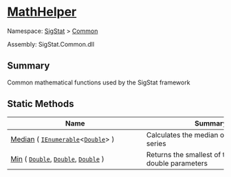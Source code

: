 # [MathHelper](./MathHelper.md)

Namespace: [SigStat]() > [Common](./README.md)

Assembly: SigStat.Common.dll

## Summary
Common mathematical functions used by the SigStat framework

## Static Methods

| Name | Summary | 
| --- | --- | 
| [Median](./Methods/MathHelper-100663401.md) ( [`IEnumerable`](https://docs.microsoft.com/en-us/dotnet/api/System.Collections.Generic.IEnumerable-1)\<[`Double`](https://docs.microsoft.com/en-us/dotnet/api/System.Double)> )<div style="width: 300px">| Calculates the median of the given data series<div style="width: 300px">| <br>
| [Min](./Methods/MathHelper-100663400.md) ( [`Double`](https://docs.microsoft.com/en-us/dotnet/api/System.Double), [`Double`](https://docs.microsoft.com/en-us/dotnet/api/System.Double), [`Double`](https://docs.microsoft.com/en-us/dotnet/api/System.Double) )<div style="width: 300px">| Returns the smallest of the three double parameters<div style="width: 300px">| <br>


